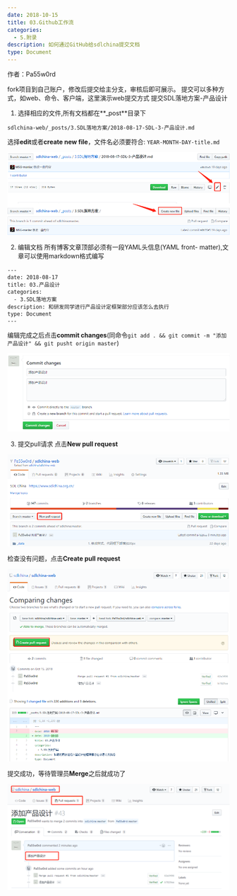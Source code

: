 ```yaml
---
date: 2018-10-15
title: 03.Github工作流
categories:
  - 5.附录
description: 如何通过GitHub给sdlchina提交文档
type: Document
---
```


作者：Pa55w0rd



fork项目到自己账户，修改后提交给主分支，审核后即可展示。
提交可以多种方式，如web、命令、客户端，这里演示web提交方式
提交SDL落地方案-产品设计
1. 选择相应的文件,所有文档都在**_post**目录下
```
sdlchina-web/_posts/3.SDL落地方案/2018-08-17-SDL-3-产品设计.md
```

选择**edit**或者**create new file**，文件名必须要符合: ```YEAR-MONTH-DAY-title.md```

![图片1](images/2018/10/github/1.png)

2. 编辑文档
所有博客文章顶部必须有一段YAML头信息(YAML front- matter),文章可以使用markdown格式编写
```
---
date: 2018-08-17
title: 03.产品设计
categories:
  - 3.SDL落地方案
description: 和研发同学进行产品设计定框架部分应该怎么去执行
type: Document
---
```

编辑完成之后点击**commit changes**(同命令```git add . && git commit -m "添加产品设计" && git pusht origin master```)

![图片2](images/2018/10/github/2.png)

3. 提交pull请求
点击**New pull request**

![图片3](images/2018/10/github/3.png)

检查没有问题，点击**Create pull request**

![图片4](images/2018/10/github/4.png)

提交成功，等待管理员**Merge**之后就成功了

![图片5](images/2018/10/github/5.png)
